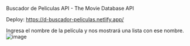 Buscador de Peliculas
API - The Movie Database API

Deploy: https://d-buscador-peliculas.netlify.app/

Ingresa el nombre de la película y nos mostrará una lista con ese nombre.
![image](https://user-images.githubusercontent.com/66961947/109395976-526f0a80-78fd-11eb-843c-753425fd9aa8.png)



